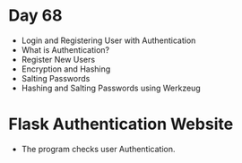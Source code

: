 # Day 68

- Login and Registering User with Authentication
- What is Authentication?
- Register New Users
- Encryption and Hashing 
- Salting Passwords
- Hashing and Salting Passwords using Werkzeug

# Flask Authentication Website

- The program checks user Authentication.